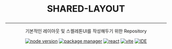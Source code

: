 <div align="center">

<h1>

SHARED-LAYOUT

</h1>

</div>

---

<div align="center" dir="auto">

기본적인 레이아웃 및 스켈레톤UI를 작성해두기 위한 Repository

[![node version](https://img.shields.io/static/v1?label=node&message=v20.18.3&color=4B78E6)]() [![package manager](https://img.shields.io/static/v1?label=yarn&nbsp;berry&message=v4.7.0&color=73DC8C)]() [![react](https://img.shields.io/static/v1?label=react&message=v19.0.0&color=%23FA9BFA)]() [![vite](https://img.shields.io/static/v1?label=vite&message=v6.2.0&color=4B78E6)]() [![IDE](https://img.shields.io/static/v1?label=vscode&message=v1.96.2&color=%23FA9BFA)]()

</div>
